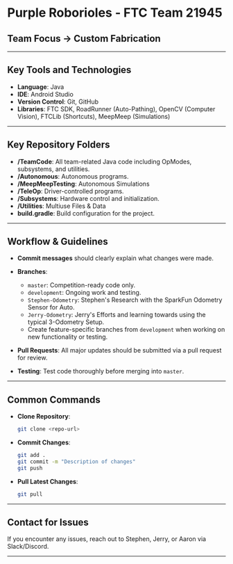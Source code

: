 # Purple Roborioles - FTC Team 21945

## Team Focus -> Custom Fabrication

---

## Key Tools and Technologies

- **Language**: Java
- **IDE**: Android Studio
- **Version Control**: Git, GitHub
- **Libraries**: FTC SDK, RoadRunner (Auto-Pathing), OpenCV (Computer Vision), FTCLib (Shortcuts), MeepMeep (Simulations)

---

## Key Repository Folders

  - **/TeamCode**: All team-related Java code including OpModes, subsystems, and utilities.
  - **/Autonomous**: Autonomous programs.
  - **/MeepMeepTesting**: Autonomous Simulations
  - **/TeleOp**: Driver-controlled programs.
  - **/Subsystems**: Hardware control and initialization.
  - **/Utilities**: Multiuse Files & Data
- **build.gradle**: Build configuration for the project.

---

## Workflow & Guidelines

- **Commit messages** should clearly explain what changes were made.
- **Branches**:
  - `master`: Competition-ready code only.
  - `development`: Ongoing work and testing.
  - `Stephen-Odometry`: Stephen's Research with the SparkFun Odometry Sensor for Auto.
  - `Jerry-Odometry`: Jerry's Efforts and learning towards using the typical 3-Odometry Setup.
  - Create feature-specific branches from `development` when working on new functionality or testing.

- **Pull Requests**: All major updates should be submitted via a pull request for review.

- **Testing**: Test code thoroughly before merging into `master`.

---

## Common Commands

- **Clone Repository**:
    ```bash
    git clone <repo-url>
    ```
- **Commit Changes**:
    ```bash
    git add .
    git commit -m "Description of changes"
    git push
    ```
- **Pull Latest Changes**:
    ```bash
    git pull
    ```

---

## Contact for Issues

If you encounter any issues, reach out to Stephen, Jerry, or Aaron via Slack/Discord.

---
